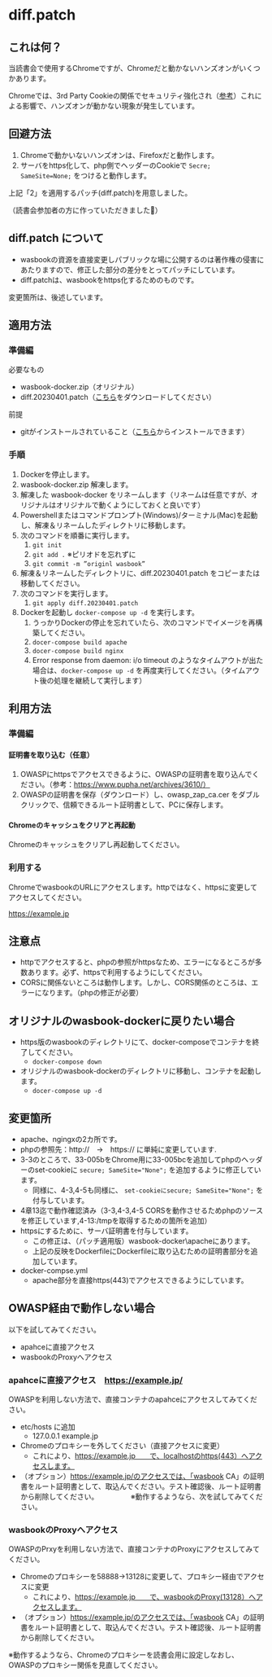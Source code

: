# diff.patch

## これは何？

当読書会で使用するChromeですが、Chromeだと動かないハンズオンがいくつかあります。

Chromeでは、3rd Party Cookieの関係でセキュリティ強化され（[参考](https://qiita.com/emacs_hhkb/items/ff6af4361b8a10f781a9)）これによる影響で、ハンズオンが動かない現象が発生しています。

## 回避方法
1. Chromeで動かいないハンズオンは、Firefoxだと動作します。
2. サーバをhttps化して、php側でヘッダーのCookieで `Secre; SameSite=None;` をつけると動作します。

上記「2」を適用するパッチ(diff.patch)を用意しました。

（読書会参加者の方に作っていただきました🙏）

## diff.patch について
- wasbookの資源を直接変更しパブリックな場に公開するのは著作権の侵害にあたりますので、修正した部分の差分をとってパッチにしています。
- diff.patchは、wasbookをhttps化するためのものです。

変更箇所は、後述しています。

## 適用方法
### 準備編
必要なもの
- wasbook-docker.zip（オリジナル）
- diff.20230401.patch（[こちら](https://github.com/SingularitySociety/book_reading/blob/main/2023Spring_DevelopingSecureWebApplications/diffpatch.md)をダウンロードしてください）

前提
- gitがインストールされていること（[こちら](https://git-scm.com/book/ja/v2/使い始める-Gitのインストール)からインストールできます）

### 手順
1. Dockerを停止します。
2. wasbook-docker.zip 解凍します。
3. 解凍した wasbook-docker をリネームします（リネームは任意ですが、オリジナルはオリジナルで動くようにしておくと良いです）
4. Powershellまたはコマンドプロンプト(Windows)/ターミナル(Mac)を起動し、解凍＆リネームしたディレクトリに移動します。
5. 次のコマンドを順番に実行します。
   1. `git init`
   2. `git add .` ※ピリオドを忘れずに
   3. `git commit -m ”originl wasbook”`
6. 解凍＆リネームしたディレクトリに、diff.20230401.patch をコピーまたは移動してください。
7. 次のコマンドを実行します。
   1. `git apply diff.20230401.patch`
8. Dockerを起動し `docker-compose up -d` を実行します。
   1. うっかりDockerの停止を忘れていたら、次のコマンドでイメージを再構築してください。
   2. `docer-compose build apache`
   3. `docer-compose build nginx`
   4. Error response from daemon: i/o timeout のようなタイムアウトが出た場合は、`docker-compose up -d` を再度実行してください。（タイムアウト後の処理を継続して実行します）

## 利用方法
### 準備編
#### 証明書を取り込む（任意）
1. OWASPにhttpsでアクセスできるように、OWASPの証明書を取り込んでください。（参考：https://www.pupha.net/archives/3610/）
2. OWASPの証明書を保存（ダウンロード）し、owasp_zap_ca.cer をダブルクリックで、信頼できるルート証明書として、PCに保存します。

#### Chromeのキャッシュをクリアと再起動
Chromeのキャッシュをクリアし再起動してください。

### 利用する
ChromeでwasbookのURLにアクセスします。httpではなく、httpsに変更してアクセスしてください。

https://example.jp

## 注意点
- httpでアクセスすると、phpの参照がhttpsなため、エラーになるところが多数あります。必ず、httpsで利用するようにしてください。
- CORSに関係ないところは動作します。しかし、CORS関係のところは、エラーになります。（phpの修正が必要）

## オリジナルのwasbook-dockerに戻りたい場合
- https版のwasbookのディレクトリにて、docker-composeでコンテナを終了してください。
  - `docker-compose down`
- オリジナルのwasbook-dockerのディレクトリに移動し、コンテナを起動します。
  - `docer-compose up -d`

## 変更箇所
- apache、ngingxの2カ所です。
- phpの参照先：http://　→　https:// に単純に変更しています.
- 3-3のところで、33-005bをChrome用に33-005bcを追加してphpのヘッダーのset-cookieに `secure; SameSite="None";` を追加するように修正しています。
  - 同様に、4-3,4-5も同様に、 `set-cookieにsecure; SameSite="None";` を付与しています。
- 4章13迄で動作確認済み（3-3,4-3,4-5 CORSを動作させるためphpのソースを修正しています,4-13:/tmpを取得するための箇所を追加）
- httpsにするために、サーバ証明書を付与しています。
  - この修正は、（パッチ適用版）wasbook-docker\apacheにあります。
  - 上記の反映をDockerfileにDockerfileに取り込むための証明書部分を追加しています。
- docker-compse.yml
  - apache部分を直接https(443)でアクセスできるようにしています。

## OWASP経由で動作しない場合

以下を試してみてください。

- apahceに直接アクセス
- wasbookのProxyへアクセス

### apahceに直接アクセス　https://example.jp/

OWASPを利用しない方法で、直接コンテナのapahceにアクセスしてみてください。
- etc/hosts に追加 
  - 127.0.0.1  example.jp
- Chromeのプロキシーを外してください（直接アクセスに変更）
  - これにより、https://example.jp　　で、localhostのhttps(443）へアクセスします。
- （オプション）https://example.jp/のアクセスでは、「wasbook CA」の証明書をルート証明書として、取込んでください。テスト確認後、ルート証明書から削除してください。
    　　　
    　※動作するようなら、次を試してみてください。

### wasbookのProxyへアクセス

OWASPのPrxyを利用しない方法で、直接コンテナのProxyにアクセスしてみてください。
- Chromeのプロキシーを58888→13128に変更して、プロキシー経由でアクセスに変更
  - これにより、https://example.jp　　で、wasbookのProxy(13128）へアクセスします。
- （オプション）https://example.jp/のアクセスでは、「wasbook CA」の証明書をルート証明書として、取込んでください。テスト確認後、ルート証明書から削除してください。

※動作するようなら、Chromeのプロキシーを読書会用に設定しなおし、OWASPのプロキシー関係を見直してください。
